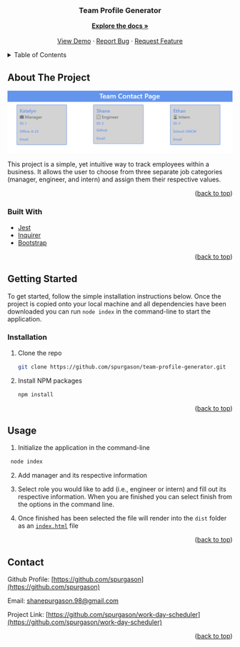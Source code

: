 <div id="top"></div>

<!-- PROJECT LOGO -->
<br />
<div align="center">

<h3 align="center">Team Profile Generator</h3>

  <p align="center"> 
    <a href="https://github.com/spurgason/team-profile-generator"><strong>Explore the docs »</strong></a>
    <br />
    <br />
    <a href="https://github.com/spurgason/team-profile-generator">View Demo</a>
    ·
    <a href="https://github.com/spurgason/team-profile-generator/issues">Report Bug</a>
    ·
    <a href="https://github.com/spurgason/team-profile-generator/issues">Request Feature</a>
  </p>
</div>



<!-- TABLE OF CONTENTS -->
<details>
  <summary>Table of Contents</summary>
  <ol>
    <li>
      <a href="#about-the-project">About The Project</a>
      <ul>
        <li><a href="#built-with">Built With</a></li>
      </ul>
    </li>
    <li>
      <a href="#getting-started">Getting Started</a>
      <ul>
        <li><a href="#installation">Installation</a></li>
      </ul>
    </li>
    <li><a href="#usage">Usage</a></li>
    <li><a href="#contact">Contact</a></li>
  </ol>
</details>



<!-- ABOUT THE PROJECT -->
## About The Project

<img src="src/images/team-profile-gen-example.png">

This project is a simple, yet intuitive way to track employees within a business. It allows the user to choose from three separate job categories (manager, engineer, and intern) and assign them their respective values.  

<p align="right">(<a href="#top">back to top</a>)</p>



### Built With

* [Jest](https://jestjs.io/)
* [Inquirer](https://www.npmjs.com/package/inquirer)
* [Bootstrap](https://getbootstrap.com)


<p align="right">(<a href="#top">back to top</a>)</p>



<!-- GETTING STARTED -->
## Getting Started

To get started, follow the simple installation instructions below. Once the project is copied onto your local machine and all dependencies have been downloaded you can run `node index` in the command-line to start the application. 

### Installation

1. Clone the repo
   ```sh
   git clone https://github.com/spurgason/team-profile-generator.git
   ```
2. Install NPM packages
   ```sh
   npm install
   ```

<p align="right">(<a href="#top">back to top</a>)</p>



<!-- USAGE EXAMPLES -->
## Usage

1. Initialize the application in the command-line 
  ```sh
   node index
   ```
2. Add manager and its respective information

3. Select role you would like to add (i.e., engineer or intern) and fill out its respective information. When you are finished you can select finish from the options in the command line.

4. Once finished has been selected the file will render into the `dist` folder as an [`index.html`](/dist/index.html) file 

<p align="right">(<a href="#top">back to top</a>)</p>

<!-- CONTACT -->
## Contact
Github Profile: [https://github.com/spurgason](https://github.com/spurgason) 

Email: [shanepurgason.98@gmail.com](mailto:shanepurgason.98@gmail.com)

Project Link: [https://github.com/spurgason/work-day-scheduler](https://github.com/spurgason/work-day-scheduler)

<p align="right">(<a href="#top">back to top</a>)</p>
